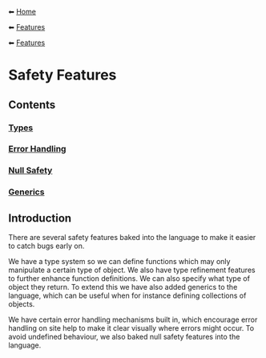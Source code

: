 ⬅ [Home](/mamba_doc/README.md)

⬅ [Features](/mamba_doc/features/README.md)

⬅ [Features](/features/README.md)

# Safety Features

## Contents

### [Types](/features/safety/types.md)
### [Error Handling](/features/safety/error_handling.md)
### [Null Safety](/features/safety/null_safety.md)
### [Generics](/features/safety/generics.md)

## Introduction

There are several safety features baked into the language to make it easier to catch bugs early on.

We have a type system so we can define functions which may only manipulate a certain type of object.
We also have type refinement features to further enhance function definitions.
We can also specify what type of object they return.
To extend this we have also added generics to the language, which can be useful when for instance defining collections of objects.

We have certain error handling mechanisms built in, which encourage error handling on site help to make it clear visually where errors might occur.
To avoid undefined behaviour, we also baked null safety features into the language.
